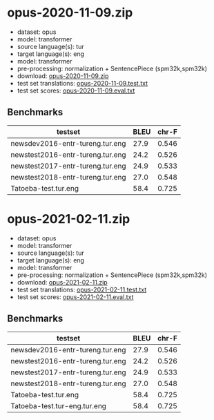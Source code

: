 # opus-2020-11-09.zip

* dataset: opus
* model: transformer
* source language(s): tur
* target language(s): eng
* model: transformer
* pre-processing: normalization + SentencePiece (spm32k,spm32k)
* download: [opus-2020-11-09.zip](https://object.pouta.csc.fi/Tatoeba-MT-models/tur-eng/opus-2020-11-09.zip)
* test set translations: [opus-2020-11-09.test.txt](https://object.pouta.csc.fi/Tatoeba-MT-models/tur-eng/opus-2020-11-09.test.txt)
* test set scores: [opus-2020-11-09.eval.txt](https://object.pouta.csc.fi/Tatoeba-MT-models/tur-eng/opus-2020-11-09.eval.txt)

## Benchmarks

| testset               | BLEU  | chr-F |
|-----------------------|-------|-------|
| newsdev2016-entr-tureng.tur.eng 	| 27.9 	| 0.546 |
| newstest2016-entr-tureng.tur.eng 	| 24.2 	| 0.526 |
| newstest2017-entr-tureng.tur.eng 	| 24.9 	| 0.533 |
| newstest2018-entr-tureng.tur.eng 	| 27.0 	| 0.548 |
| Tatoeba-test.tur.eng 	| 58.4 	| 0.725 |

# opus-2021-02-11.zip

* dataset: opus
* model: transformer
* source language(s): tur
* target language(s): eng
* model: transformer
* pre-processing: normalization + SentencePiece (spm32k,spm32k)
* download: [opus-2021-02-11.zip](https://object.pouta.csc.fi/Tatoeba-MT-models/tur-eng/opus-2021-02-11.zip)
* test set translations: [opus-2021-02-11.test.txt](https://object.pouta.csc.fi/Tatoeba-MT-models/tur-eng/opus-2021-02-11.test.txt)
* test set scores: [opus-2021-02-11.eval.txt](https://object.pouta.csc.fi/Tatoeba-MT-models/tur-eng/opus-2021-02-11.eval.txt)

## Benchmarks

| testset               | BLEU  | chr-F |
|-----------------------|-------|-------|
| newsdev2016-entr-tureng.tur.eng 	| 27.9 	| 0.546 |
| newstest2016-entr-tureng.tur.eng 	| 24.2 	| 0.526 |
| newstest2017-entr-tureng.tur.eng 	| 24.9 	| 0.533 |
| newstest2018-entr-tureng.tur.eng 	| 27.0 	| 0.548 |
| Tatoeba-test.tur.eng 	| 58.4 	| 0.725 |
| Tatoeba-test.tur-eng.tur.eng 	| 58.4 	| 0.725 |

